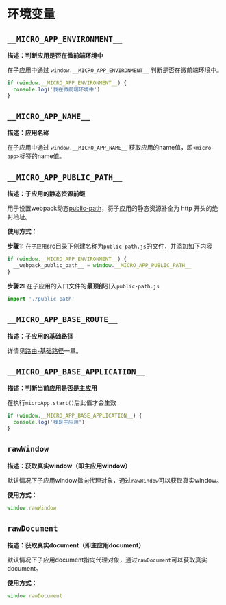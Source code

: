# 环境变量

## `__MICRO_APP_ENVIRONMENT__`

**描述：判断应用是否在微前端环境中**

在子应用中通过 `window.__MICRO_APP_ENVIRONMENT__` 判断是否在微前端环境中。

```js
if (window.__MICRO_APP_ENVIRONMENT__) {
  console.log('我在微前端环境中')
}
```

## `__MICRO_APP_NAME__`

**描述：应用名称**

在子应用中通过 `window.__MICRO_APP_NAME__` 获取应用的name值，即`<micro-app>`标签的name值。

## `__MICRO_APP_PUBLIC_PATH__`

**描述：子应用的静态资源前缀**

用于设置webpack动态[public-path](https://webpack.docschina.org/guides/public-path/#on-the-fly)，将子应用的静态资源补全为 http 开头的绝对地址。

**使用方式：**

**步骤1:** 在`子应用`src目录下创建名称为`public-path.js`的文件，并添加如下内容
```js
if (window.__MICRO_APP_ENVIRONMENT__) {
  __webpack_public_path__ = window.__MICRO_APP_PUBLIC_PATH__
}
```

**步骤2:** 在子应用的入口文件的**最顶部**引入`public-path.js`
```js
import './public-path'
```

## `__MICRO_APP_BASE_ROUTE__`

**描述：子应用的基础路径**

详情见[路由-基础路径](/zh-cn/native-mode#base)一章。

## `__MICRO_APP_BASE_APPLICATION__`

**描述：判断当前应用是否是主应用**

在执行`microApp.start()`后此值才会生效

```js
if (window.__MICRO_APP_BASE_APPLICATION__) {
  console.log('我是主应用')
}
```


## `rawWindow`

**描述：获取真实window（即主应用window）**

默认情况下子应用window指向代理对象，通过`rawWindow`可以获取真实window。

**使用方式：**
```js
window.rawWindow
```

## `rawDocument`

**描述：获取真实document（即主应用document）**

默认情况下子应用document指向代理对象，通过`rawDocument`可以获取真实document。

**使用方式：**
```js
window.rawDocument
```

